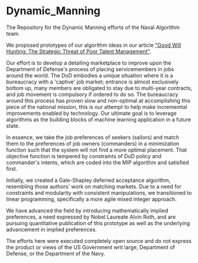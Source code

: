# Dynamic_Manning
The Repository for the Dynamic Manning efforts of the Naval Algorithm team.

We proposed prototypes of our algorithm ideas in our article ["Good Will Hunting: The Strategic Threat of Poor Talent Management"](https://warontherocks.com/2018/12/good-will-hunting-the-strategic-threat-of-poor-talent-management/). 

Our effort is to develop a detailing marketplace to improve upon the Department of Defense's process of placing servicemembers in jobs around the world. The DoD embodies a unique situation where it is a bureaucracy with a 'captive' job market; entrance is almost exclusively bottom up, many members are obligated to stay due to multi-year contracts, and job movement is compulsory if ordered to do so. The bureaucracy around this process has proven slow and non-optimal at accomplishing this piece of the national mission, this is our attempt to help make incrememtal improvements enabled by technology.  Our ultimate goal is to leverage algorithms as the building blocks of machine learning application in a future state. 

In essence, we take the job preferences of seekers (sailors) and match them to the preferences of job owners (commanders) in a minimization function such that the system will not find a more optimal placement.  That objective function is tempered by constraints of DoD policy and commander's intents, which are coded into the MIP algorithm and satisfied first. 

Initially, we created a Gale-Shapley deferred acceptance algorithm, resembling those authors' work on matching markets.  Due to a need for constraints and modularity with consistent manipulations, we transitioned to linear programming, specifically a more agile mixed integer approach. 

We have advanced the field by introducing mathematically implied preferences, a need expressed by Nobel Laureate Alvin Roth, and are pursuing quantitative publication of this prototype as well as the underlying advancement in implied preferences. 

The efforts here were executed completely open source and do not express the product or views of the US Government writ large, Department of Defense, or the Department of the Navy.
